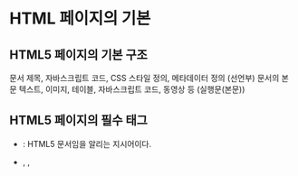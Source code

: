 # HTML 페이지의 기본

## HTML5 페이지의 기본 구조

<!DOCTYPE HTML>

<!-- 해당 부분은 주석입니다.-->

<html>
    <head>
        문서 제목, 자바스크립트 코드, CSS 스타일 정의, 메타데이터 정의 (선언부)
    </head>
    <body>
        문서의 본문 텍스트, 이미지, 테이블, 자바스크립트 코드, 동영상 등 (실행문(본문))
    </body>
</html>

## HTML5 페이지의 필수 태그

- <DOCTYPE html> : HTML5 문서임을 알리는 지시어이다.

- <html>, <head>, <title>, <body> 태그
